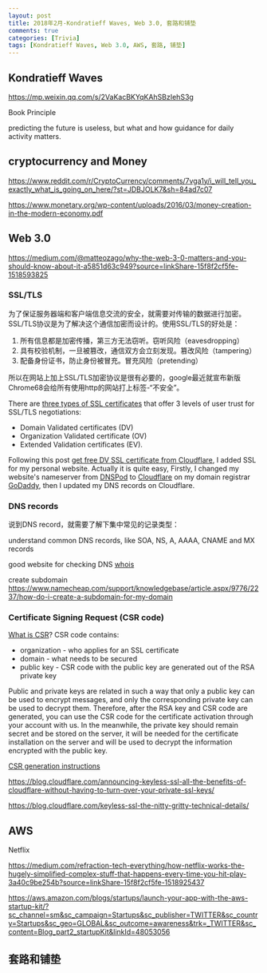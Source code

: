 ```yaml
---
layout: post
title: 2018年2月-Kondratieff Waves, Web 3.0, 套路和铺垫
comments: true
categories: [Trivia]
tags: [Kondratieff Waves, Web 3.0, AWS, 套路, 铺垫]
---
```



## Kondratieff Waves

https://mp.weixin.qq.com/s/2VaKacBKYqKAhSBzIehS3g


Book Principle

predicting the future is useless, but what and how guidance for daily activity matters. 



## cryptocurrency and Money

https://www.reddit.com/r/CryptoCurrency/comments/7vga1y/i_will_tell_you_exactly_what_is_going_on_here/?st=JDBJOLK7&sh=84ad7c07


https://www.monetary.org/wp-content/uploads/2016/03/money-creation-in-the-modern-economy.pdf


## Web 3.0

https://medium.com/@matteozago/why-the-web-3-0-matters-and-you-should-know-about-it-a5851d63c949?source=linkShare-15f8f2cf5fe-1518593825

### SSL/TLS

为了保证服务器端和客户端信息交流的安全，就需要对传输的数据进行加密。SSL/TLS协议是为了解决这个通信加密而设计的。使用SSL/TLS的好处是：

1. 所有信息都是加密传播，第三方无法窃听。窃听风险（eavesdropping）
2. 具有校验机制，一旦被篡改，通信双方会立刻发现。篡改风险（tampering）
3. 配备身份证书，防止身份被冒充。冒充风险（pretending）

所以在网站上加上SSL/TLS加密协议是很有必要的，google最近就宣布新版Chrome68会给所有使用http的网站打上标签-“不安全”。

There are [three types of SSL certificates](https://www.symantec.com/connect/blogs/types-ssl-certificates-choose-right-one) that offer 3 levels of user trust for SSL/TLS negotiations: 

* Domain Validated certificates (DV)
* Organization Validated certificate (OV)
* Extended Validation certificates (EV).

Following this post [get free DV SSL certificate from Cloudflare](https://medium.freecodecamp.org/free-https-c051ca570324), I added SSL for my personal website. Actually it is quite easy, Firstly, I changed my website's nameserver from [DNSPod](https://www.dnspod.cn) to [Cloudflare](https://www.cloudflare.com) on my domain registrar [GoDaddy](https://sg.godaddy.com), then I updated my DNS records on Cloudflare.

### DNS records

说到DNS record，就需要了解下集中常见的记录类型：

understand common DNS records, like SOA, NS, A, AAAA, CNAME and MX records

good website for checking DNS [whois](https://who.is)


create subdomain 
https://www.namecheap.com/support/knowledgebase/article.aspx/9776/2237/how-do-i-create-a-subdomain-for-my-domain


### Certificate Signing Request (CSR code) 

[What is CSR](https://helpdesk.ssls.com/hc/en-us/articles/203226631-What-is-CSR-)? CSR code contains:

* organization - who applies for an SSL certificate
* domain - what needs to be secured
* public key - CSR code with the public key are generated out of the RSA private key

Public and private keys are related in such a way that only a public key can be used to encrypt messages, and only the corresponding private key can be used to decrypt them. Therefore, after the RSA key and CSR code are generated, you can use the CSR code for the certificate activation through your account with us. In the meanwhile, the private key should remain secret and be stored on the server, it will be needed for the certificate installation on the server and will be used to decrypt the information encrypted with the public key.

[CSR generation instructions](https://helpdesk.ssls.com/hc/en-us/sections/201192032-CSR-generation-instructions)

https://blog.cloudflare.com/announcing-keyless-ssl-all-the-benefits-of-cloudflare-without-having-to-turn-over-your-private-ssl-keys/

https://blog.cloudflare.com/keyless-ssl-the-nitty-gritty-technical-details/


## AWS 

Netflix

https://medium.com/refraction-tech-everything/how-netflix-works-the-hugely-simplified-complex-stuff-that-happens-every-time-you-hit-play-3a40c9be254b?source=linkShare-15f8f2cf5fe-1518925437


https://aws.amazon.com/blogs/startups/launch-your-app-with-the-aws-startup-kit/?sc_channel=sm&sc_campaign=Startups&sc_publisher=TWITTER&sc_country=Startups&sc_geo=GLOBAL&sc_outcome=awareness&trk=_TWITTER&sc_content=Blog_part2_startupKit&linkId=48053056


## 套路和铺垫
